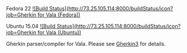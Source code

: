 Fedora 22 [![Build Status](http://73.25.105.114:8000/buildStatus/icon?job=Gherkin for Vala (Fedora))](http://73.25.105.114:8000/job/Gherkin%20for%20Vala%20(Fedora)/)

Ubuntu 15.04 [![Build Status](http://73.25.105.114:8000/buildStatus/icon?job=Gherkin for Vala (Ubuntu))](http://73.25.105.114:8000/job/Gherkin%20for%20Vala%20(Ubuntu)/)

Gherkin parser/compiler for Vala. Please see [Gherkin3](https://github.com/cucumber/gherkin3) for details.
